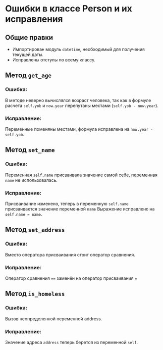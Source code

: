 # Ошибки в классе Person и их исправления

## Общие правки

- Импортирован модуль `datetime`, необходимый для получения текущей даты.
- Исправлены отступы по всему классу.

## Метод `get_age`

### Ошибка:
В методе неверно вычислялся возраст человека, так как в формуле расчета  `self.yob` и `now.year` перепутаны местами (`self.yob - now.year`).

### Исправление:
Переменные поменяны местами, формула исправлена на `now.year - self.yob`.

## Метод `set_name`

### Ошибка:
Переменная `self.name` присваивала значение самой себе, переменная `name` не использовалась.

### Исправление:
Присваивание изменено, теперь в переменную `self.name` присваивается значение переменной `name`
Выражение исправлено на `self.name = name`.

## Метод `set_address`

### Ошибка:
Вместо оператора присваивания стоит оператор сравнения.

### Исправление:
Оператор сравнения `==` заменён на оператор присваивания `=`

## Метод `is_homeless`

### Ошибка:
Вызов неопределенной переменной address.

### Исправление:
Значение адреса `address` теперь берется из переменной `self`.
